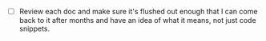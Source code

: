 
- [ ] Review each doc and make sure it's flushed out enough that I can come back
  to it after months and have an idea of what it means, not just code snippets. 
